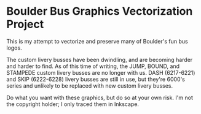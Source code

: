 # Boulder Bus Graphics Vectorization Project

This is my attempt to vectorize and preserve many of Boulder's fun bus logos.

The custom livery busses have been dwindling, and are becoming harder and harder
to find.  As of this time of writing, the JUMP, BOUND, and STAMPEDE custom
livery busses are no longer with us.  DASH (6217-6221) and SKIP (6222-6228)
livery busses are still in use, but they're 6000's series and unlikely to be
replaced with new custom livery busses.

Do what you want with these graphics, but do so at your own risk.  I'm not the
copyright holder; I only traced them in Inkscape.
